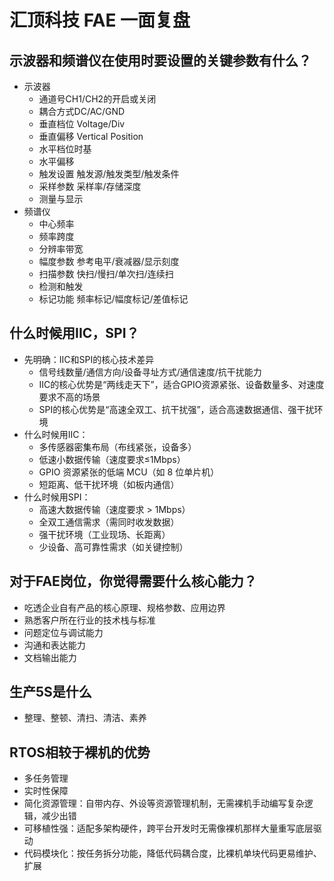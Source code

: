 # 汇顶科技 FAE 一面复盘

## 示波器和频谱仪在使用时要设置的关键参数有什么？

- 示波器
  - 通道号CH1/CH2的开启或关闭
  - 耦合方式DC/AC/GND
  - 垂直档位 Voltage/Div
  - 垂直偏移 Vertical Position
  - 水平档位时基
  - 水平偏移
  - 触发设置 触发源/触发类型/触发条件
  - 采样参数 采样率/存储深度
  - 测量与显示
- 频谱仪
  - 中心频率
  - 频率跨度
  - 分辨率带宽
  - 幅度参数 参考电平/衰减器/显示刻度
  - 扫描参数 快扫/慢扫/单次扫/连续扫
  - 检测和触发
  - 标记功能 频率标记/幅度标记/差值标记

## 什么时候用IIC，SPI？

- 先明确：IIC和SPI的核心技术差异
  - 信号线数量/通信方向/设备寻址方式/通信速度/抗干扰能力
  - IIC的核心优势是“两线走天下”，适合GPIO资源紧张、设备数量多、对速度要求不高的场景
  - SPI的核心优势是“高速全双工、抗干扰强”，适合高速数据通信、强干扰环境
- 什么时候用IIC：
  - 多传感器密集布局（布线紧张，设备多）
  - 低速小数据传输（速度要求≤1Mbps）
  - GPIO 资源紧张的低端 MCU（如 8 位单片机）
  - 短距离、低干扰环境（如板内通信）
- 什么时候用SPI：
  - 高速大数据传输（速度要求 > 1Mbps）
  - 全双工通信需求（需同时收发数据）
  - 强干扰环境（工业现场、长距离）
  - 少设备、高可靠性需求（如关键控制）

## 对于FAE岗位，你觉得需要什么核心能力？

- 吃透企业自有产品的核心原理、规格参数、应用边界
- 熟悉客户所在行业的技术栈与标准
- 问题定位与调试能力
- 沟通和表达能力
- 文档输出能力

## 生产5S是什么

- 整理、整顿、清扫、清洁、素养

## RTOS相较于裸机的优势

- 多任务管理
- 实时性保障
- 简化资源管理：自带内存、外设等资源管理机制，无需裸机手动编写复杂逻辑，减少出错
- 可移植性强：适配多架构硬件，跨平台开发时无需像裸机那样大量重写底层驱动
- 代码模块化：按任务拆分功能，降低代码耦合度，比裸机单块代码更易维护、扩展
